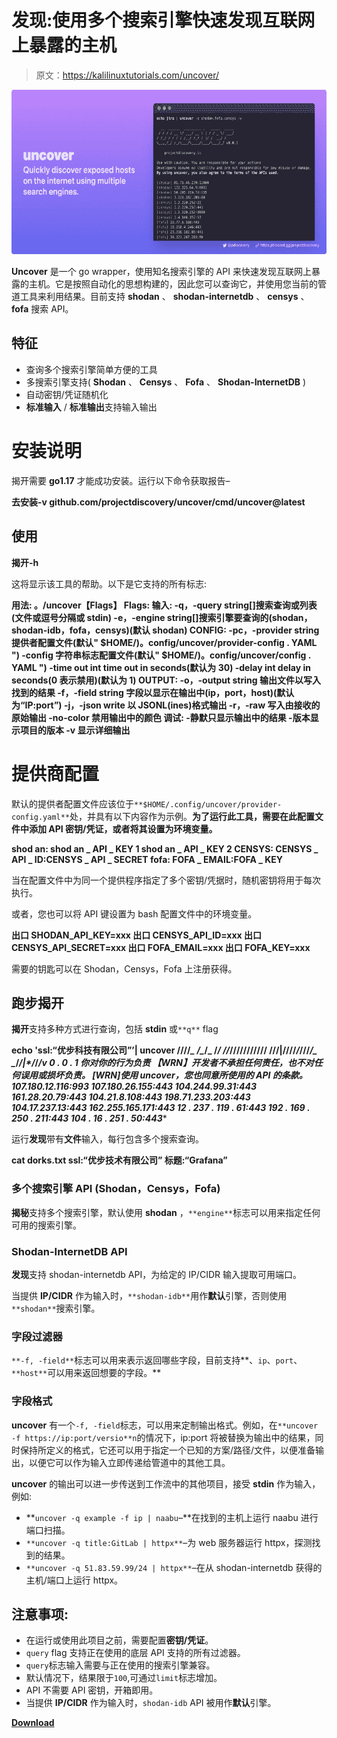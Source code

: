 # 发现:使用多个搜索引擎快速发现互联网上暴露的主机

> 原文：<https://kalilinuxtutorials.com/uncover/>

[![](img/3a2548545c0c4f124d59e093ecc212ad.png)](https://blogger.googleusercontent.com/img/b/R29vZ2xl/AVvXsEioP_vpiPJcBylQP7ZaOwc8ZU782fS1TyPxzH6lv02JkgO5xVmr-80elnp3HM5e4mph_f068ku6BTMRzUZktpr7DIt1EqetGatNGvV9JTD0qzoXRwExIGAvM8FGanrIhsUjtt5wJoWAGdCQFXpoIxDLf9aXN7ee_ZoXRICyGEGXXfaRdss2U9w34BM0/s728/FM28tGuUYAUJpjg.png)

**Uncover** 是一个 go wrapper，使用知名搜索引擎的 API 来快速发现互联网上暴露的主机。它是按照自动化的思想构建的，因此您可以查询它，并使用您当前的管道工具来利用结果。目前支持 **shodan** 、 **shodan-internetdb** 、 **censys** 、 **fofa** 搜索 API。

## 特征

*   查询多个搜索引擎简单方便的工具
*   多搜索引擎支持( **Shodan** 、 **Censys** 、 **Fofa** 、 **Shodan-InternetDB** )
*   自动密钥/凭证随机化
*   **标准输入** / **标准输出**支持输入输出

# 安装说明

揭开需要 **go1.17** 才能成功安装。运行以下命令获取报告–

**去安装-v github.com/projectdiscovery/uncover/cmd/uncover@latest**

## 使用

**揭开-h**

这将显示该工具的帮助。以下是它支持的所有标志:

**用法:
。/uncover【Flags】
Flags:
输入:
-q，-query string[]搜索查询或列表(文件或逗号分隔或 stdin)
-e，-engine string[]搜索引擎要查询的(shodan，shodan-idb，fofa，censys)(默认 shodan)
CONFIG:
-pc，-provider string 提供者配置文件(默认" $HOME/)。config/uncover/provider-config . YAML ")
-config 字符串标志配置文件(默认" $HOME/)。config/uncover/config . YAML ")
-time out int time out in seconds(默认为 30)
-delay int delay in seconds(0 表示禁用)(默认为 1)
OUTPUT:
-o，-output string 输出文件以写入找到的结果
-f，-field string 字段以显示在输出中(ip，port，host)(默认为“IP:port”)
-j，-json write 以 JSONL(ines)格式输出
-r，-raw 写入由接收的原始输出 -no-color 禁用输出中的颜色
调试:
-静默只显示输出中的结果
-版本显示项目的版本
-v 显示详细输出**

# 提供商配置

默认的提供者配置文件应该位于`**$HOME/.config/uncover/provider-config.yaml**`处，并具有以下内容作为示例。**为了运行此工具，需要在此配置文件中添加 API 密钥/凭证，或者将其设置为环境变量。**

**shod an:
shod an _ API _ KEY 1
shod an _ API _ KEY 2
CENSYS:
CENSYS _ API _ ID:CENSYS _ API _ SECRET
fofa:
FOFA _ EMAIL:FOFA _ KEY**

当在配置文件中为同一个提供程序指定了多个密钥/凭据时，随机密钥将用于每次执行。

或者，您也可以将 API 键设置为 bash 配置文件中的环境变量。

**出口 SHODAN_API_KEY=xxx
出口 CENSYS_API_ID=xxx
出口 CENSYS_API_SECRET=xxx
出口 FOFA_EMAIL=xxx
出口 FOFA_KEY=xxx**

需要的钥匙可以在 Shodan，Censys，Fofa 上注册获得。

## 跑步揭开

**揭开**支持多种方式进行查询，包括 **stdin** 或`**q**` flag

**echo 'ssl:“优步科技有限公司”’| uncover
////*_ \/_*/_ \/*/
//*///////////
///|////*/*///*/_ _*/_/|*/_/*/v 0 . 0 . 1 你对你的行为负责
【WRN】开发者不承担任何责任，也不对任何误用或损坏负责。
[WRN]使用 uncover，您也同意所使用的 API 的条款。
107.180.12.116:993
107.180.26.155:443
104.244.99.31:443
161.28.20.79:443
104.21.8.108:443
198.71.233.203:443
104.17.237.13:443
162.255.165.171:443
12 . 237 . 119 . 61:443
192 . 169 . 250 . 211:443
104 . 16 . 251 . 50:443****

运行**发现**带有**文件**输入，每行包含多个搜索查询。

**cat dorks.txt
ssl:“优步技术有限公司”
标题:“Grafana”**

### 多个搜索引擎 API (Shodan，Censys，Fofa)

**揭秘**支持多个搜索引擎，默认使用 **shodan** ，`**engine**`标志可以用来指定任何可用的搜索引擎。

### Shodan-InternetDB API

**发现**支持 shodan-internetdb API，为给定的 IP/CIDR 输入提取可用端口。

当提供 **IP/CIDR** 作为输入时，`**shodan-idb**`用作**默认**引擎，否则使用`**shodan**`搜索引擎。

### 字段过滤器

`**-f, -field**`标志可以用来表示返回哪些字段，目前支持**、`ip`、`port`、`**host**`可以用来返回想要的字段。**

### 字段格式

**uncover** 有一个`-f, -field`标志，可以用来定制输出格式。例如，在`**uncover -f https://ip:port/versio**n`的情况下，ip:port 将被替换为输出中的结果，同时保持所定义的格式，它还可以用于指定一个已知的方案/路径/文件，以便准备输出，以便它可以作为输入立即传递给管道中的其他工具。

**uncover** 的输出可以进一步传送到工作流中的其他项目，接受 **stdin** 作为输入，例如:

*   **`uncover -q example -f ip | naabu`–**在找到的主机上运行 naabu 进行端口扫描。
*   `**uncover -q title:GitLab | httpx**`–为 web 服务器运行 httpx，探测找到的结果。
*   `**uncover -q 51.83.59.99/24 | httpx**`–在从 shodan-internetdb 获得的主机/端口上运行 httpx。

## 注意事项:

*   在运行或使用此项目之前，需要配置**密钥/凭证**。
*   `query` flag 支持正在使用的底层 API 支持的所有过滤器。
*   `query`标志输入需要与正在使用的搜索引擎兼容。
*   默认情况下，结果限于`100`,可通过`limit`标志增加。
*   API 不需要 API 密钥，开箱即用。
*   当提供 **IP/CIDR** 作为输入时，`shodan-idb` API 被用作**默认**引擎。

[**Download**](https://github.com/projectdiscovery/uncover)